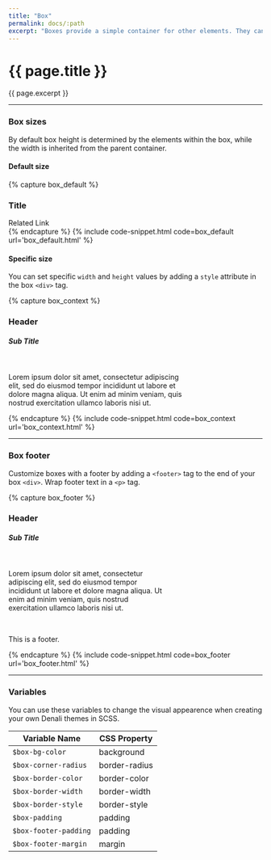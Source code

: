 ```yaml
---
title: "Box"
permalink: docs/:path
excerpt: "Boxes provide a simple container for other elements. They can be customized with headers and footers"
---
```


# {{ page.title }}

{{ page.excerpt }}

---

### Box sizes

By default box height is determined by the elements within the box, while the width is inherited from the parent container.

#### Default size

{% capture box_default %}

<div class="box">
    <h3>Title</h3>
    <a>Related Link</a>
</div>
{% endcapture %}
{% include code-snippet.html code=box_default url='box_default.html' %}

#### Specific size

You can set specific `width` and `height` values by adding a `style` attribute in the box `<div>` tag.

{% capture box_context %}

<div class="box" style="width:345px;">
    <h3><a>Header</a></h3>
    <h5>Sub Title</h5>
    <br />
    <p> Lorem ipsum dolor sit amet, consectetur adipiscing elit, sed do eiusmod tempor incididunt ut labore et dolore magna aliqua. Ut enim ad minim veniam, quis nostrud exercitation ullamco laboris nisi ut. </p>
</div>
{% endcapture %}
{% include code-snippet.html code=box_context url='box_context.html' %}

---

### Box footer

Customize boxes with a footer by adding a `<footer>` tag to the end of your box `<div>`. Wrap footer text in a `<p>` tag.

{% capture box_footer %}

<div class="box" style="width:310px;">
<h3><a>Header</a></h3>
<h5>Sub Title</h5>
<br />
<p> Lorem ipsum dolor sit amet, consectetur adipiscing elit, sed do eiusmod tempor incididunt ut labore et dolore magna aliqua. Ut enim ad minim veniam, quis nostrud exercitation ullamco laboris nisi ut. </p>
<br />
<footer>
<p>This is a footer.</p>
</footer>
</div>
{% endcapture %}
{% include code-snippet.html code=box_footer url='box_footer.html' %}

---

### Variables

You can use these variables to change the visual appearence when creating your own Denali themes in SCSS.

| Variable Name         | CSS Property  |
| --------------------- | ------------- |
| `$box-bg-color`       | background    |
| `$box-corner-radius`  | border-radius |
| `$box-border-color`   | border-color  |
| `$box-border-width`   | border-width  |
| `$box-border-style`   | border-style  |
| `$box-padding`        | padding       |
| `$box-footer-padding` | padding       |
| `$box-footer-margin`  | margin        |
